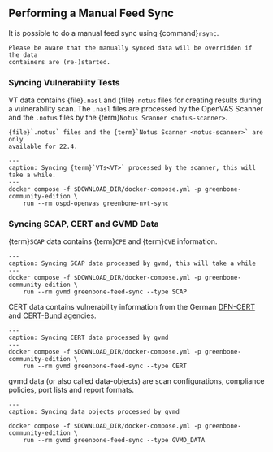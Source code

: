 ## Performing a Manual Feed Sync

It is possible to do a manual feed sync using {command}`rsync`.

```{warning}
Please be aware that the manually synced data will be overridden if the data
containers are (re-)started.
```

### Syncing Vulnerability Tests

VT data contains {file}`.nasl` and {file}`.notus` files for creating results
during a vulnerability scan. The `.nasl` files are processed by the OpenVAS
Scanner and the `.notus` files by the {term}`Notus Scanner <notus-scanner>`.

```{hint}
{file}`.notus` files and the {term}`Notus Scanner <notus-scanner>` are only
available for 22.4.
```

```{code-block} shell
---
caption: Syncing {term}`VTs<VT>` processed by the scanner, this will take a while.
---
docker compose -f $DOWNLOAD_DIR/docker-compose.yml -p greenbone-community-edition \
    run --rm ospd-openvas greenbone-nvt-sync
```

### Syncing SCAP, CERT and GVMD Data

{term}`SCAP` data contains {term}`CPE` and {term}`CVE` information.

```{code-block} shell
---
caption: Syncing SCAP data processed by gvmd, this will take a while
---
docker compose -f $DOWNLOAD_DIR/docker-compose.yml -p greenbone-community-edition \
    run --rm gvmd greenbone-feed-sync --type SCAP
```

CERT data contains vulnerability information from the German [DFN-CERT](https://www.dfn-cert.de/)
and [CERT-Bund](https://cert-bund.de/) agencies.

```{code-block} shell
---
caption: Syncing CERT data processed by gvmd
---
docker compose -f $DOWNLOAD_DIR/docker-compose.yml -p greenbone-community-edition \
    run --rm gvmd greenbone-feed-sync --type CERT
```

gvmd data (or also called data-objects) are scan configurations, compliance policies, port lists
and report formats.

```{code-block} shell
---
caption: Syncing data objects processed by gvmd
---
docker compose -f $DOWNLOAD_DIR/docker-compose.yml -p greenbone-community-edition \
    run --rm gvmd greenbone-feed-sync --type GVMD_DATA
```

